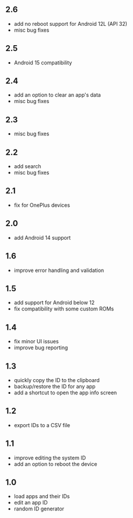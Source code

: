 ## 2.6
- add no reboot support for Android 12L (API 32)
- misc bug fixes

## 2.5
- Android 15 compatibility

## 2.4
- add an option to clear an app's data
- misc bug fixes

## 2.3
- misc bug fixes

## 2.2
- add search
- misc bug fixes

## 2.1
- fix for OnePlus devices

## 2.0 
- add Android 14 support

## 1.6
- improve error handling and validation

## 1.5
- add support for Android below 12
- fix compatibility with some custom ROMs

## 1.4
- fix minor UI issues
- improve bug reporting

## 1.3
- quickly copy the ID to the clipboard
- backup/restore the ID for any app
- add a shortcut to open the app info screen

## 1.2
- export IDs to a CSV file

## 1.1
- improve editing the system ID
- add an option to reboot the device

## 1.0 
- load apps and their IDs
- edit an app ID
- random ID generator
